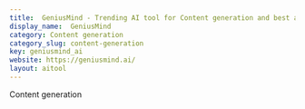 ```yaml
---
title:  GeniusMind - Trending AI tool for Content generation and best alternatives
display_name:  GeniusMind
category: Content generation
category_slug: content-generation
key: geniusmind_ai
website: https://geniusmind.ai/
layout: aitool
---
```


Content generation
